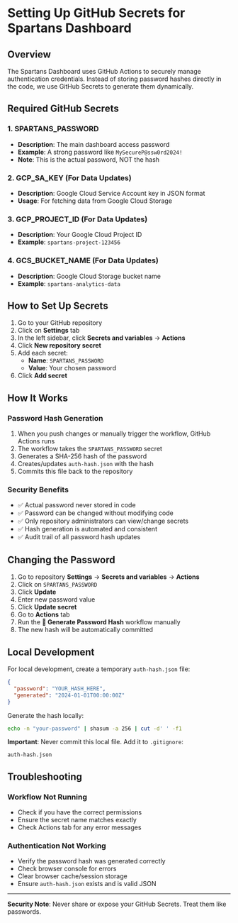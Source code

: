 # Setting Up GitHub Secrets for Spartans Dashboard

## Overview

The Spartans Dashboard uses GitHub Actions to securely manage authentication credentials. Instead of storing password hashes directly in the code, we use GitHub Secrets to generate them dynamically.

## Required GitHub Secrets

### 1. SPARTANS_PASSWORD
- **Description**: The main dashboard access password
- **Example**: A strong password like `MySecureP@ssw0rd2024!`
- **Note**: This is the actual password, NOT the hash

### 2. GCP_SA_KEY (For Data Updates)
- **Description**: Google Cloud Service Account key in JSON format
- **Usage**: For fetching data from Google Cloud Storage

### 3. GCP_PROJECT_ID (For Data Updates)
- **Description**: Your Google Cloud Project ID
- **Example**: `spartans-project-123456`

### 4. GCS_BUCKET_NAME (For Data Updates)
- **Description**: Google Cloud Storage bucket name
- **Example**: `spartans-analytics-data`

## How to Set Up Secrets

1. Go to your GitHub repository
2. Click on **Settings** tab
3. In the left sidebar, click **Secrets and variables** → **Actions**
4. Click **New repository secret**
5. Add each secret:
   - **Name**: `SPARTANS_PASSWORD`
   - **Value**: Your chosen password
6. Click **Add secret**

## How It Works

### Password Hash Generation

1. When you push changes or manually trigger the workflow, GitHub Actions runs
2. The workflow takes the `SPARTANS_PASSWORD` secret
3. Generates a SHA-256 hash of the password
4. Creates/updates `auth-hash.json` with the hash
5. Commits this file back to the repository

### Security Benefits

- ✅ Actual password never stored in code
- ✅ Password can be changed without modifying code
- ✅ Only repository administrators can view/change secrets
- ✅ Hash generation is automated and consistent
- ✅ Audit trail of all password hash updates

## Changing the Password

1. Go to repository **Settings** → **Secrets and variables** → **Actions**
2. Click on `SPARTANS_PASSWORD`
3. Click **Update**
4. Enter new password value
5. Click **Update secret**
6. Go to **Actions** tab
7. Run the **🔐 Generate Password Hash** workflow manually
8. The new hash will be automatically committed

## Local Development

For local development, create a temporary `auth-hash.json` file:

```json
{
  "password": "YOUR_HASH_HERE",
  "generated": "2024-01-01T00:00:00Z"
}
```

Generate the hash locally:
```bash
echo -n "your-password" | shasum -a 256 | cut -d' ' -f1
```

**Important**: Never commit this local file. Add it to `.gitignore`:
```
auth-hash.json
```

## Troubleshooting

### Workflow Not Running
- Check if you have the correct permissions
- Ensure the secret name matches exactly
- Check Actions tab for any error messages

### Authentication Not Working
- Verify the password hash was generated correctly
- Check browser console for errors
- Clear browser cache/session storage
- Ensure `auth-hash.json` exists and is valid JSON

---

**Security Note**: Never share or expose your GitHub Secrets. Treat them like passwords.